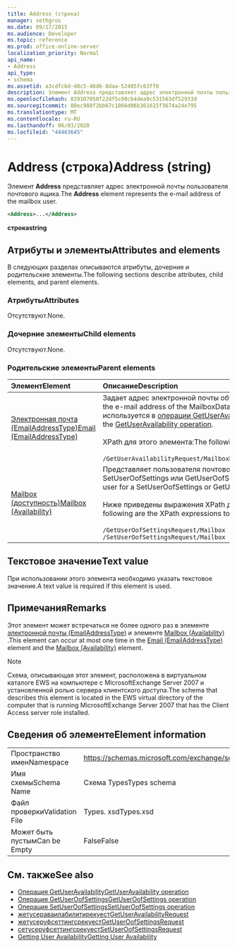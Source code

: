 ```yaml
---
title: Address (строка)
manager: sethgros
ms.date: 09/17/2015
ms.audience: Developer
ms.topic: reference
ms.prod: office-online-server
localization_priority: Normal
api_name:
- Address
api_type:
- schema
ms.assetid: a3cdfcbd-d0c5-46d6-8daa-52405fc63ff0
description: Элемент Address представляет адрес электронной почты пользователя почтового ящика.
ms.openlocfilehash: 839107050f22df5c00cb4dea9c531563df52933d
ms.sourcegitcommit: 88ec988f2bb67c1866d06b361615f3674a24e795
ms.translationtype: MT
ms.contentlocale: ru-RU
ms.lasthandoff: 06/03/2020
ms.locfileid: "44463645"
---
```

# <a name="address-string"></a><span data-ttu-id="879ea-103">Address (строка)</span><span class="sxs-lookup"><span data-stu-id="879ea-103">Address (string)</span></span>

<span data-ttu-id="879ea-104">Элемент **Address** представляет адрес электронной почты пользователя почтового ящика.</span><span class="sxs-lookup"><span data-stu-id="879ea-104">The **Address** element represents the e-mail address of the mailbox user.</span></span> 
  
```xml
<Address>...</Address>
```

 <span data-ttu-id="879ea-105">**строка**</span><span class="sxs-lookup"><span data-stu-id="879ea-105">**string**</span></span>
## <a name="attributes-and-elements"></a><span data-ttu-id="879ea-106">Атрибуты и элементы</span><span class="sxs-lookup"><span data-stu-id="879ea-106">Attributes and elements</span></span>

<span data-ttu-id="879ea-107">В следующих разделах описываются атрибуты, дочерние и родительские элементы.</span><span class="sxs-lookup"><span data-stu-id="879ea-107">The following sections describe attributes, child elements, and parent elements.</span></span>
  
### <a name="attributes"></a><span data-ttu-id="879ea-108">Атрибуты</span><span class="sxs-lookup"><span data-stu-id="879ea-108">Attributes</span></span>

<span data-ttu-id="879ea-109">Отсутствуют.</span><span class="sxs-lookup"><span data-stu-id="879ea-109">None.</span></span>
  
### <a name="child-elements"></a><span data-ttu-id="879ea-110">Дочерние элементы</span><span class="sxs-lookup"><span data-stu-id="879ea-110">Child elements</span></span>

<span data-ttu-id="879ea-111">Отсутствуют.</span><span class="sxs-lookup"><span data-stu-id="879ea-111">None.</span></span>
  
### <a name="parent-elements"></a><span data-ttu-id="879ea-112">Родительские элементы</span><span class="sxs-lookup"><span data-stu-id="879ea-112">Parent elements</span></span>

|<span data-ttu-id="879ea-113">**Элемент**</span><span class="sxs-lookup"><span data-stu-id="879ea-113">**Element**</span></span>|<span data-ttu-id="879ea-114">**Описание**</span><span class="sxs-lookup"><span data-stu-id="879ea-114">**Description**</span></span>|
|:-----|:-----|
|[<span data-ttu-id="879ea-115">Электронная почта (EmailAddressType)</span><span class="sxs-lookup"><span data-stu-id="879ea-115">Email (EmailAddressType)</span></span>](email-emailaddresstype.md) <br/> |<span data-ttu-id="879ea-116">Задает адрес электронной почты объекта MailboxData.</span><span class="sxs-lookup"><span data-stu-id="879ea-116">Specifies the e-mail address of the MailboxData object.</span></span> <span data-ttu-id="879ea-117">Этот элемент используется в [операции GetUserAvailability](getuseravailability-operation.md).</span><span class="sxs-lookup"><span data-stu-id="879ea-117">This element is used in the [GetUserAvailability operation](getuseravailability-operation.md).</span></span><br/><br/> <span data-ttu-id="879ea-118">XPath для этого элемента:</span><span class="sxs-lookup"><span data-stu-id="879ea-118">The following is the XPath to this element:</span></span><br/><br/>  `/GetUserAvailabilityRequest/MailboxDataArray/MailboxData[i]/Email` <br/> |
|[<span data-ttu-id="879ea-119">Mailbox (доступность)</span><span class="sxs-lookup"><span data-stu-id="879ea-119">Mailbox (Availability)</span></span>](mailbox-availability.md) <br/> | <span data-ttu-id="879ea-120">Представляет пользователя почтового ящика для запроса SetUserOofSettings или GetUserOofSettings.</span><span class="sxs-lookup"><span data-stu-id="879ea-120">Represents the mailbox user for a SetUserOofSettings or GetUserOofSettings request.</span></span><br/><br/>  <span data-ttu-id="879ea-121">Ниже приведены выражения XPath для этого элемента.</span><span class="sxs-lookup"><span data-stu-id="879ea-121">The following are the XPath expressions to this element:</span></span><br/><br/>  `/GetUserOofSettingsRequest/Mailbox` <br/>  `/SetUserOofSettingsRequest/Mailbox` <br/> |
   
## <a name="text-value"></a><span data-ttu-id="879ea-122">Текстовое значение</span><span class="sxs-lookup"><span data-stu-id="879ea-122">Text value</span></span>

<span data-ttu-id="879ea-123">При использовании этого элемента необходимо указать текстовое значение.</span><span class="sxs-lookup"><span data-stu-id="879ea-123">A text value is required if this element is used.</span></span>
  
## <a name="remarks"></a><span data-ttu-id="879ea-124">Примечания</span><span class="sxs-lookup"><span data-stu-id="879ea-124">Remarks</span></span>

<span data-ttu-id="879ea-125">Этот элемент может встречаться не более одного раз в элементе [электронной почты (EmailAddressType)](email-emailaddresstype.md) и элементе [Mailbox (Availability)](mailbox-availability.md) .</span><span class="sxs-lookup"><span data-stu-id="879ea-125">This element can occur at most one time in the [Email (EmailAddressType)](email-emailaddresstype.md) element and the [Mailbox (Availability)](mailbox-availability.md) element.</span></span> 
  
> [!NOTE]
> <span data-ttu-id="879ea-126">Схема, описывающая этот элемент, расположена в виртуальном каталоге EWS на компьютере с MicrosoftExchange Server 2007 и установленной ролью сервера клиентского доступа.</span><span class="sxs-lookup"><span data-stu-id="879ea-126">The schema that describes this element is located in the EWS virtual directory of the computer that is running MicrosoftExchange Server 2007 that has the Client Access server role installed.</span></span> 
  
## <a name="element-information"></a><span data-ttu-id="879ea-127">Сведения об элементе</span><span class="sxs-lookup"><span data-stu-id="879ea-127">Element information</span></span>

|||
|:-----|:-----|
|<span data-ttu-id="879ea-128">Пространство имен</span><span class="sxs-lookup"><span data-stu-id="879ea-128">Namespace</span></span>  <br/> |https://schemas.microsoft.com/exchange/services/2006/types  <br/> |
|<span data-ttu-id="879ea-129">Имя схемы</span><span class="sxs-lookup"><span data-stu-id="879ea-129">Schema Name</span></span>  <br/> |<span data-ttu-id="879ea-130">Схема Types</span><span class="sxs-lookup"><span data-stu-id="879ea-130">Types schema</span></span>  <br/> |
|<span data-ttu-id="879ea-131">Файл проверки</span><span class="sxs-lookup"><span data-stu-id="879ea-131">Validation File</span></span>  <br/> |<span data-ttu-id="879ea-132">Types. xsd</span><span class="sxs-lookup"><span data-stu-id="879ea-132">Types.xsd</span></span>  <br/> |
|<span data-ttu-id="879ea-133">Может быть пустым</span><span class="sxs-lookup"><span data-stu-id="879ea-133">Can be Empty</span></span>  <br/> |<span data-ttu-id="879ea-134">False</span><span class="sxs-lookup"><span data-stu-id="879ea-134">False</span></span>  <br/> |
   
## <a name="see-also"></a><span data-ttu-id="879ea-135">См. также</span><span class="sxs-lookup"><span data-stu-id="879ea-135">See also</span></span>

- [<span data-ttu-id="879ea-136">Операция GetUserAvailability</span><span class="sxs-lookup"><span data-stu-id="879ea-136">GetUserAvailability operation</span></span>](getuseravailability-operation.md)
- [<span data-ttu-id="879ea-137">Операция GetUserOofSettings</span><span class="sxs-lookup"><span data-stu-id="879ea-137">GetUserOofSettings operation</span></span>](getuseroofsettings-operation.md)
- [<span data-ttu-id="879ea-138">Операция SetUserOofSettings</span><span class="sxs-lookup"><span data-stu-id="879ea-138">SetUserOofSettings operation</span></span>](setuseroofsettings-operation.md)
- [<span data-ttu-id="879ea-139">жетусераваилабилитирекуест</span><span class="sxs-lookup"><span data-stu-id="879ea-139">GetUserAvailabilityRequest</span></span>](getuseravailabilityrequest.md)
- [<span data-ttu-id="879ea-140">жетусеруфсеттингсрекуест</span><span class="sxs-lookup"><span data-stu-id="879ea-140">GetUserOofSettingsRequest</span></span>](getuseroofsettingsrequest.md)
- [<span data-ttu-id="879ea-141">сетусеруфсеттингсрекуест</span><span class="sxs-lookup"><span data-stu-id="879ea-141">SetUserOofSettingsRequest</span></span>](setuseroofsettingsrequest.md)
- [<span data-ttu-id="879ea-142">Getting User Availability</span><span class="sxs-lookup"><span data-stu-id="879ea-142">Getting User Availability</span></span>](https://msdn.microsoft.com/library/d4133fcb-9b0f-4e6b-aadf-a389da83516a%28Office.15%29.aspx)

